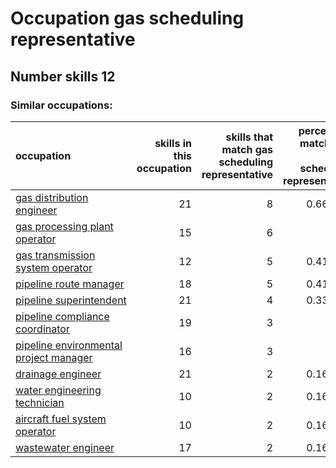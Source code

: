 # Occupation gas scheduling representative
## Number skills 12
### Similar occupations:
| occupation                                                                          |   skills in this occupation |   skills that match gas scheduling representative |   percentage match with gas scheduling representative |   skills not in gas scheduling representative |
|:------------------------------------------------------------------------------------|----------------------------:|--------------------------------------------------:|------------------------------------------------------:|----------------------------------------------:|
| [gas distribution engineer](gas_distribution_engineer.md)                           |                          21 |                                                 8 |                                              0.666667 |                                            13 |
| [gas processing plant operator](gas_processing_plant_operator.md)                   |                          15 |                                                 6 |                                              0.5      |                                             9 |
| [gas transmission system operator](gas_transmission_system_operator.md)             |                          12 |                                                 5 |                                              0.416667 |                                             7 |
| [pipeline route manager](pipeline_route_manager.md)                                 |                          18 |                                                 5 |                                              0.416667 |                                            13 |
| [pipeline superintendent](pipeline superintendent.md)                               |                          21 |                                                 4 |                                              0.333333 |                                            17 |
| [pipeline compliance coordinator](pipeline_compliance_coordinator.md)               |                          19 |                                                 3 |                                              0.25     |                                            16 |
| [pipeline environmental project manager](pipeline_environmental_project_manager.md) |                          16 |                                                 3 |                                              0.25     |                                            13 |
| [drainage engineer](drainage_engineer.md)                                           |                          21 |                                                 2 |                                              0.166667 |                                            19 |
| [water engineering technician](water_engineering_technician.md)                     |                          10 |                                                 2 |                                              0.166667 |                                             8 |
| [aircraft fuel system operator](aircraft_fuel_system_operator.md)                   |                          10 |                                                 2 |                                              0.166667 |                                             8 |
| [wastewater engineer](wastewater_engineer.md)                                       |                          17 |                                                 2 |                                              0.166667 |                                            15 |
